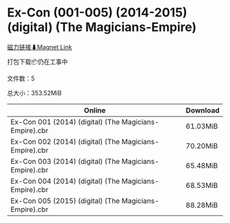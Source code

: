 # Ex-Con (001-005) (2014-2015) (digital) (The Magicians-Empire)

[磁力链接⬇Magnet Link](magnet:?xt=urn:btih:267d9fd863c950158b2235ddd6fb4e0e78728c21&dn=Ex-Con%20%28001-005%29%20%282014-2015%29%20%28digital%29%20%28The%20Magicians-Empire%29)

打包下载📦仍在工事中

文件数：5

总大小：353.52MiB

Online | Download
--- | ---
Ex-Con 001 (2014) (digital) (The Magicians-Empire).cbr | 61.03MiB
Ex-Con 002 (2014) (digital) (The Magicians-Empire).cbr | 70.20MiB
Ex-Con 003 (2014) (digital) (The Magicians-Empire).cbr | 65.48MiB
Ex-Con 004 (2014) (digital) (The Magicians-Empire).cbr | 68.53MiB
Ex-Con 005 (2015) (digital) (The Magicians-Empire).cbr | 88.28MiB